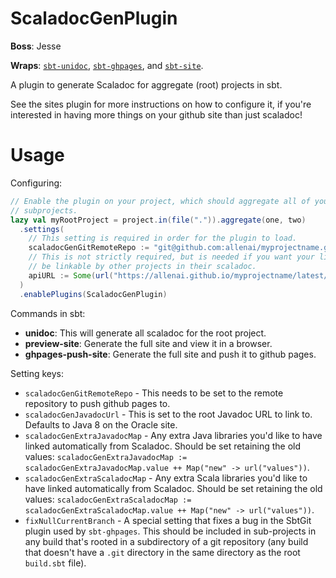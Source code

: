 ScaladocGenPlugin
=================

**Boss**: Jesse

**Wraps**: [`sbt-unidoc`](https://github.com/sbt/sbt-unidoc), [`sbt-ghpages`](https://github.com/sbt/sbt-ghpages), and [`sbt-site`](https://github.com/sbt/sbt-site).

A plugin to generate Scaladoc for aggregate (root) projects in sbt.

See the sites plugin for more instructions on how to configure it, if you're interested in having more things on your github site than just scaladoc!

Usage
=====
Configuring:
```scala
// Enable the plugin on your project, which should aggregate all of your
// subprojects.
lazy val myRootProject = project.in(file(".")).aggregate(one, two)
  .settings(
    // This setting is required in order for the plugin to load.
    scaladocGenGitRemoteRepo := "git@github.com:allenai/myprojectname.git",
    // This is not strictly required, but is needed if you want your library to
    // be linkable by other projects in their scaladoc.
    apiURL := Some(url("https://allenai.github.io/myprojectname/latest/api/"))
  )
  .enablePlugins(ScaladocGenPlugin)
```

Commands in sbt:
  * **unidoc**: This will generate all scaladoc for the root project.
  * **preview-site**: Generate the full site and view it in a browser.
  * **ghpages-push-site**: Generate the full site and push it to github pages.

Setting keys:
  * `scaladocGenGitRemoteRepo` - This needs to be set to the remote repository to push github pages to.
  * `scaladocGenJavadocUrl` - This is set to the root Javadoc URL to link to. Defaults to Java 8 on the Oracle site.
  * `scaladocGenExtraJavadocMap` - Any extra Java libraries you'd like to have linked automatically from Scaladoc. Should be set retaining the old values: `scaladocGenExtraJavadocMap := scaladocGenExtraJavadocMap.value ++ Map("new" -> url("values"))`.
  * `scaladocGenExtraScaladocMap` - Any extra Scala libraries you'd like to have linked automatically from Scaladoc. Should be set retaining the old values: `scaladocGenExtraScaladocMap := scaladocGenExtraScaladocMap.value ++ Map("new" -> url("values"))`.
  * `fixNullCurrentBranch` - A special setting that fixes a bug in the SbtGit plugin used by `sbt-ghpages`. This should be included in sub-projects in any build that's rooted in a subdirectory of a git repository (any build that doesn't have a `.git` directory in the same directory as the root `build.sbt` file).
